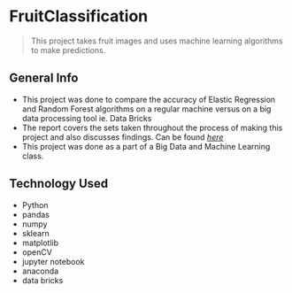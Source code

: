 # FruitClassification
> This project takes fruit images and uses machine learning algorithms to make predictions.

## General Info
- This project was done to compare the accuracy of Elastic Regression and Random Forest algorithms on a regular machine versus on a big data processing tool ie. Data Bricks
- The report covers the sets taken throughout the process of making this project and also discusses findings. Can be found [_here_](https://github.com/jaiacouc/FruitClassification/blob/main/Latex/Fruit_Classification%20(1).pdf)
- This project was done as a part of a Big Data and Machine Learning class.

## Technology Used
- Python
- pandas
- numpy
- sklearn
- matplotlib
- openCV
- jupyter notebook
- anaconda
- data bricks
